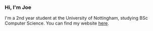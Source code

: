 ### Hi, I'm Joe

I'm a 2nd year student at the University of Nottingham, studying BSc Computer Science. You can find my website [here](https://jheyes.dev/).

